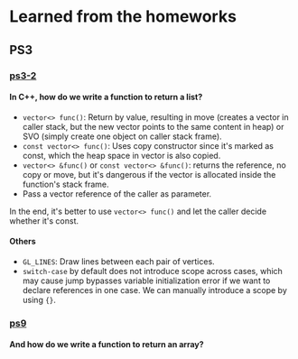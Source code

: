 # Learned from the homeworks

## PS3
### [ps3-2](ps3/ps3-2.cpp)

#### In C++, how do we write a function to return a list?

- `vector<> func()`: Return by value, resulting in move (creates a vector in caller stack, but the new vector points to the same content in heap) or SVO (simply create one object on caller stack frame).
- `const vector<> func()`: Uses copy constructor since it's marked as const, which the heap space in vector is also copied.
- `vector<> &func()` or `const vector<> &func()`: returns the reference, no copy or move, but it's dangerous if the vector is allocated inside the function's stack frame.
- Pass a vector reference of the caller as parameter.

In the end, it's better to use `vector<> func()` and let the caller decide whether it's const.

#### Others
- `GL_LINES`: Draw lines between each pair of vertices.
- `switch-case` by default does not introduce scope across cases, which may cause jump bypasses variable initialization error if we want to declare references in one case. We can manually introduce a scope by using `{}`.

### [ps9](ps9/)

#### And how do we write a function to return an array?


